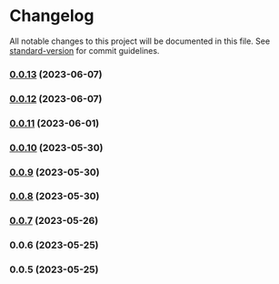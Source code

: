 # Changelog

All notable changes to this project will be documented in this file. See [standard-version](https://github.com/conventional-changelog/standard-version) for commit guidelines.

### [0.0.13](https://github.com/rkanik/sveltuse/compare/v0.0.12...v0.0.13) (2023-06-07)

### [0.0.12](https://github.com/rkanik/sveltuse/compare/v0.0.11...v0.0.12) (2023-06-07)

### [0.0.11](https://github.com/rkanik/sveltuse/compare/v0.0.10...v0.0.11) (2023-06-01)

### [0.0.10](https://github.com/rkanik/sveltuse/compare/v0.0.9...v0.0.10) (2023-05-30)

### [0.0.9](https://github.com/rkanik/sveltuse/compare/v0.0.8...v0.0.9) (2023-05-30)

### [0.0.8](https://github.com/rkanik/sveltuse/compare/v0.0.7...v0.0.8) (2023-05-30)

### [0.0.7](https://github.com/rkanik/sveltuse/compare/v0.0.6...v0.0.7) (2023-05-26)

### 0.0.6 (2023-05-25)

### 0.0.5 (2023-05-25)
